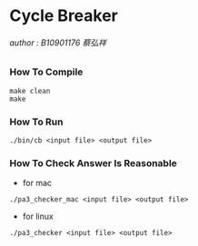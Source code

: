 # Cycle Breaker
###### author : B10901176 蔡弘祥

### How To Compile
```
make clean
make
```

### How To Run
```
./bin/cb <input file> <output file>
```

### How To Check Answer Is Reasonable
* for mac
```
./pa3_checker_mac <input file> <output file>
```
* for linux
```
./pa3_checker <input file> <output file>
```

